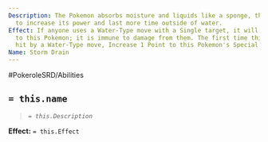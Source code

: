 ```yaml
---
Description: The Pokemon absorbs moisture and liquids like a sponge, then uses them
  to increase its power and last more time outside of water.
Effect: If anyone uses a Water-Type move with a Single target, it will be redirected
  to this Pokemon; it is immune to damage from them. The first time this Pokemon is
  hit by a Water-Type move, Increase 1 Point to this Pokemon's Special.
Name: Storm Drain
---
```


#PokeroleSRD/Abilities

## `= this.name`

> *`= this.Description`*

**Effect:** `= this.Effect`
